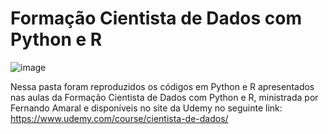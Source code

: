 # Formação Cientista de Dados com Python e R 

![image](https://user-images.githubusercontent.com/94937578/165169365-691f4850-3593-4007-9bbd-37bd1f4b528a.png)

Nessa pasta foram reproduzidos os códigos em Python e R apresentados nas aulas da Formação Cientista de Dados com Python e R, ministrada por Fernando Amaral e disponíveis no site da Udemy no seguinte link:
https://www.udemy.com/course/cientista-de-dados/
